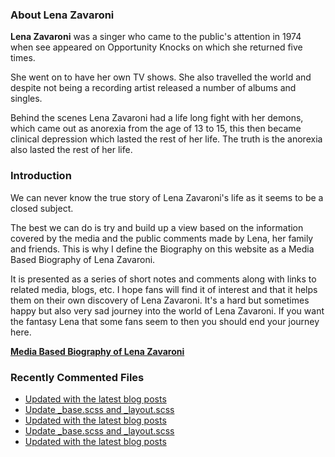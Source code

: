 ### About Lena Zavaroni

<p><strong>Lena Zavaroni</strong> was a singer who came to the public's attention in 1974 when see appeared on Opportunity Knocks on which she returned five times.</p>

<p>She went on to have her own TV shows. She also travelled the world and despite not being a recording artist released a number of albums and singles.</p>

<p>Behind the scenes Lena Zavaroni had a life long fight with her demons, which came out as anorexia from the age of 13 to 15, this then became clinical depression which lasted the rest of her life. The truth is the anorexia also lasted the rest of her life.</p>

### Introduction

<p>We can never know the true story of Lena Zavaroni's life as it seems to be a closed subject.</p>

<p>The best we can do is try and build up a view based on the information covered by the media and the public comments made by Lena, her family and friends. This is why I define the Biography on this website as a Media Based Biography of Lena Zavaroni.</p>

<p>It is presented as a series of short notes and comments along with links to related media, blogs, etc. I hope fans will find it of interest and that it helps them on their own discovery of Lena Zavaroni. It's a hard but sometimes happy but also very sad journey into the world of Lena Zavaroni. If you want the fantasy Lena that some fans seem to then you should end your journey here.</p>

<a href="https://fanzoflenazavaroni.github.io/biography/lena-zavaroni/"><strong>Media Based Biography of Lena Zavaroni</strong></a>

### Recently Commented Files

<!-- BLOG-POST-LIST:START -->
- [Updated with the latest blog posts](https://github.com/FanzOfLenaZavaroni/fanzoflenazavaroni.github.io/commit/3dbe773ef7fdd8b91e80a15695603f4fff0747ca)
- [Update _base.scss and _layout.scss](https://github.com/FanzOfLenaZavaroni/fanzoflenazavaroni.github.io/commit/9621d8b3e1704587d8b676aed63ca238f0059d43)
- [Updated with the latest blog posts](https://github.com/FanzOfLenaZavaroni/fanzoflenazavaroni.github.io/commit/0a3accc66ec04fe4739a7b1cc9435265b7cb79a0)
- [Update _base.scss and _layout.scss](https://github.com/FanzOfLenaZavaroni/fanzoflenazavaroni.github.io/commit/7ff9bbbdc2f0693b8b5a9b4a856eec1f9909f938)
- [Updated with the latest blog posts](https://github.com/FanzOfLenaZavaroni/fanzoflenazavaroni.github.io/commit/1f3063cce7af5f09c210e72f7c5a8ce230fa2daf)
<!-- BLOG-POST-LIST:END -->
